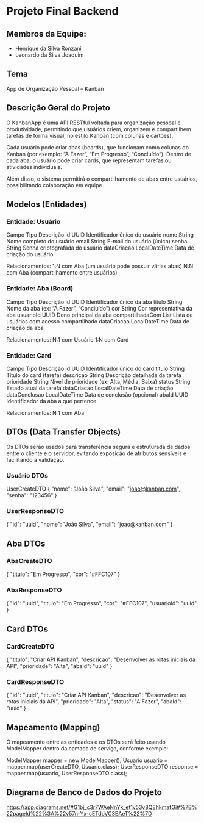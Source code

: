 # Projeto Final Backend

## Membros da Equipe:
- Henrique da Silva Ronzani
- Leonardo da Silva Joaquim

## Tema
App de Organização Pessoal – Kanban

## Descrição Geral do Projeto

O KanbanApp é uma API RESTful voltada para organização pessoal e produtividade, permitindo que usuários criem, organizem e compartilhem tarefas de forma visual, no estilo Kanban (com colunas e cartões).

Cada usuário pode criar abas (boards), que funcionam como colunas do Kanban (por exemplo: “A Fazer”, “Em Progresso”, “Concluído”).
Dentro de cada aba, o usuário pode criar cards, que representam tarefas ou atividades individuais.

Além disso, o sistema permitirá o compartilhamento de abas entre usuários, possibilitando colaboração em equipe.

## Modelos (Entidades)

### Entidade: Usuário
Campo	Tipo	Descrição
id	UUID	Identificador único do usuário
nome	String	Nome completo do usuário
email	String	E-mail do usuário (único)
senha	String	Senha criptografada do usuário
dataCriacao	LocalDateTime	Data de criação do usuário

Relacionamentos:
1:N com Aba (um usuário pode possuir várias abas)
N:N com Aba (compartilhamento entre usuários)

### Entidade: Aba (Board)
Campo	Tipo	Descrição
id	UUID	Identificador único da aba
titulo	String	Nome da aba (ex: “A Fazer”, “Concluído”)
cor	String	Cor representativa da aba
usuarioId	UUID	Dono principal da aba
compartilhadaCom	List<UUID>	Lista de usuários com acesso compartilhado
dataCriacao	LocalDateTime	Data de criação da aba

Relacionamentos:
N:1 com Usuário
1:N com Card

### Entidade: Card
Campo	Tipo	Descrição
id	UUID	Identificador único do card
titulo	String	Título do card (tarefa)
descricao	String	Descrição detalhada da tarefa
prioridade	String	Nível de prioridade (ex: Alta, Média, Baixa)
status	String	Estado atual da tarefa
dataCriacao	LocalDateTime	Data de criação
dataConclusao	LocalDateTime	Data de conclusão (opcional)
abaId	UUID	Identificador da aba a que pertence

Relacionamentos:
N:1 com Aba

## DTOs (Data Transfer Objects)

Os DTOs serão usados para transferência segura e estruturada de dados entre o cliente e o servidor, evitando exposição de atributos sensíveis e facilitando a validação.

 ### Usuário DTOs

UserCreateDTO
{
  "nome": "João Silva",
  "email": "joao@kanban.com",
  "senha": "123456"
}


### UserResponseDTO
{
  "id": "uuid",
  "nome": "João Silva",
  "email": "joao@kanban.com"
}

## Aba DTOs

### AbaCreateDTO
{
  "titulo": "Em Progresso",
  "cor": "#FFC107"
}


### AbaResponseDTO
{
  "id": "uuid",
  "titulo": "Em Progresso",
  "cor": "#FFC107",
  "usuarioId": "uuid"
}

## Card DTOs

### CardCreateDTO
{
  "titulo": "Criar API Kanban",
  "descricao": "Desenvolver as rotas iniciais da API",
  "prioridade": "Alta",
  "abaId": "uuid"
}


### CardResponseDTO
{
  "id": "uuid",
  "titulo": "Criar API Kanban",
  "descricao": "Desenvolver as rotas iniciais da API",
  "prioridade": "Alta",
  "status": "A Fazer",
  "abaId": "uuid"
}

## Mapeamento (Mapping)

O mapeamento entre as entidades e os DTOs será feito usando ModelMapper dentro da camada de serviço, conforme exemplo:

ModelMapper mapper = new ModelMapper();
Usuario usuario = mapper.map(userCreateDTO, Usuario.class);
UserResponseDTO response = mapper.map(usuario, UserResponseDTO.class);

## Diagrama de Banco de Dados do Projeto
https://app.diagrams.net/#G1bj_c3r7WAeNnYk_et1v53v8QEhkmafGi#%7B%22pageId%22%3A%22v57n-Yx-cETdbVC3EAeT%22%7D
